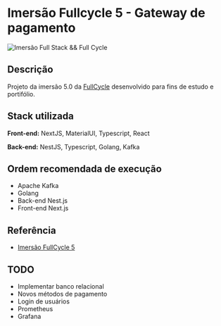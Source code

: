 # Imersão Fullcycle 5 - Gateway de pagamento
![Imersão Full Stack && Full Cycle](https://events-fullcycle.s3.amazonaws.com/events-fullcycle/static/site/img/grupo_4417.png)

## Descrição
Projeto da imersão 5.0 da [FullCycle](https://fullcycle.com.br) desenvolvido para fins de estudo e portifólio.

## Stack utilizada

**Front-end:** NextJS, MaterialUI, Typescript, React

**Back-end:** NestJS, Typescript, Golang, Kafka

## Ordem recomendada de execução

* Apache Kafka
* Golang
* Back-end Nest.js
* Front-end Next.js

## Referência

 - [Imersão FullCycle 5](https://github.com/codeedu/imersaofc5/tree/main)

## TODO

- Implementar banco relacional
- Novos métodos de pagamento
- Login de usuários
- Prometheus
- Grafana